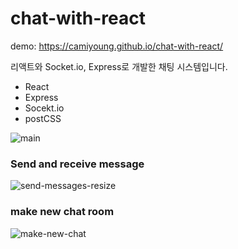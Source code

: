 # chat-with-react

demo: https://camiyoung.github.io/chat-with-react/

리액트와 Socket.io, Express로 개발한 채팅 시스템입니다.

- React
- Express
- Socekt.io
- postCSS

![main](https://user-images.githubusercontent.com/60002973/139394361-131601e5-dd74-4184-8b88-097c4318f329.png)

### Send and receive message

![send-messages-resize](https://user-images.githubusercontent.com/60002973/139394414-2bba4d80-f231-4ab6-aa81-b2e63a734fcc.gif)

### make new chat room

![make-new-chat](https://user-images.githubusercontent.com/60002973/139395887-8d004d06-312b-424b-b717-68f716078981.gif)
